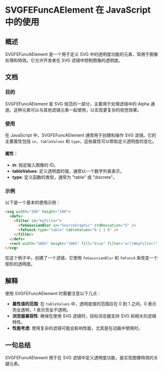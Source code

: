 <!--
Meta Description: # SVGFEFuncAElement 在 JavaScript 中的使用 ## 概述 SVGFEFuncAElement 是一个用于定义 SVG 中的透明度功能的元素，常用于图像处理和特效。它允许开发者在 SVG 滤镜中控制图像的透明度。 ## 文档 ### 目的 SVGFEFuncAElemen...
Meta Keywords: svg, svgfefuncaelement, tablevalues, type, filter
-->

# SVGFEFuncAElement 在 JavaScript 中的使用

## 概述
SVGFEFuncAElement 是一个用于定义 SVG 中的透明度功能的元素，常用于图像处理和特效。它允许开发者在 SVG 滤镜中控制图像的透明度。

## 文档
### 目的
SVGFEFuncAElement 是 SVG 规范的一部分，主要用于处理滤镜中的 Alpha 通道。这种元素可以与其他滤镜元素一起使用，以实现更复杂的视觉效果。

### 使用
在 JavaScript 中，SVGFEFuncAElement 通常用于创建和操作 SVG 滤镜。它的主要属性包括 `in`、`tableValues` 和 `type`，这些属性可以帮助定义透明度的变化。

#### 属性：
- **in**: 指定输入图像的 ID。
- **tableValues**: 定义透明度的值，通常以一个数字列表表示。
- **type**: 定义函数的类型，通常为 "table" 或 "discrete"。

### 示例
以下是一个基本的使用示例：

```html
<svg width="200" height="200">
  <defs>
    <filter id="myFilter">
      <feGaussianBlur in="SourceGraphic" stdDeviation="5" />
      <feFuncA type="table" tableValues="0 1 1 0" />
    </filter>
  </defs>
  <rect width="100%" height="100%" fill="blue" filter="url(#myFilter)" />
</svg>
```

在这个例子中，创建了一个滤镜，它使用 `feGaussianBlur` 和 `feFuncA` 来改变一个矩形的透明度。

## 解释
使用 SVGFEFuncAElement 时需要注意以下几点：
- **属性值的范围**: 在 `tableValues` 中，透明度值的范围应在 0 到 1 之间，0 表示完全透明，1 表示完全不透明。
- **浏览器兼容性**: 确保在使用 SVG 滤镜时，目标浏览器支持 SVG 和相关的滤镜特性。
- **性能考虑**: 使用复杂的滤镜可能会影响性能，尤其是在动画中使用时。

## 一句总结
SVGFEFuncAElement 用于在 SVG 滤镜中定义透明度功能，是实现图像特效的关键元素。
